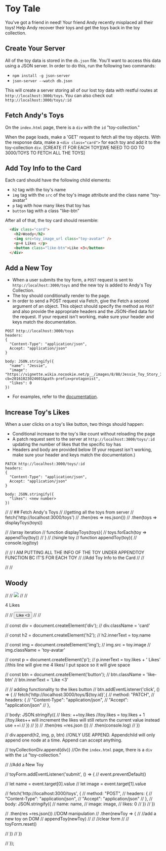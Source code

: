 # Toy Tale

You've got a friend in need! Your friend Andy recently misplaced all their toys!
Help Andy recover their toys and get the toys back in the toy collection.

## Create Your Server

All of the toy data is stored in the `db.json` file. You'll want to access this
data using a JSON server. In order to do this, run the following two commands:

   * `npm install -g json-server`
   * `json-server --watch db.json`
   
This will create a server storing all of our lost toy data with restful routes
at `http://localhost:3000/toys`. You can also check out
`http://localhost:3000/toys/:id`

## Fetch Andy's Toys

On the `index.html` page, there is a `div` with the `id` "toy-collection."

When the page loads, make a 'GET' request to fetch all the toy objects. With the
response data, make a `<div class="card">` for each toy and add it to the
toy-collection `div`. [CREATE IT FOR EACH TOY][WE NEED TO GO TO 3000/TOYS TO FETCH ALL THE TOYS]

## Add Toy Info to the Card

Each card should have the following child elements:

  * `h2` tag with the toy's name
  * `img` tag with the `src` of the toy's image attribute and the class name "toy-avatar"
  * `p` tag with how many likes that toy has
  * `button` tag with a class "like-btn"

After all of that, the toy card should resemble:

```html
  <div class="card">
    <h2>Woody</h2>
    <img src=toy_image_url class="toy-avatar" />
    <p>4 Likes </p>
    <button class="like-btn">Like <3</button>
  </div>
```

## Add a New Toy

* When a user submits the toy form, a `POST` request is sent to `http://localhost:3000/toys` and the new toy is added to Andy's Toy Collection.
* The toy should conditionally render to the page.
* In order to send a POST request via Fetch, give the Fetch a second argument of an object. This object should specify the method as `POST` and also provide the appropriate headers and the JSON-ified data for the request. If your request isn't working, make sure your header and keys match the documentation.

```
POST http://localhost:3000/toys
headers: 
{
  "Content-Type": "application/json",
  Accept: "application/json"
}

body: JSON.stringify({
  "name": "Jessie",
  "image": "https://vignette.wikia.nocookie.net/p__/images/8/88/Jessie_Toy_Story_3.png/revision/latest?cb=20161023024601&path-prefix=protagonist",
  "likes": 0
})
```

* For examples, refer to the [documentation](https://developer.mozilla.org/en-US/docs/Web/API/Fetch_API/Using_Fetch#Supplying_request_options).

## Increase Toy's Likes

When a user clicks on a toy's like button, two things should happen:

  * Conditional increase to the toy's like count without reloading the page
  * A patch request sent to the server at `http://localhost:3000/toys/:id` updating the number of likes that the specific toy has
  * Headers and body are provided below (If your request isn't working, make sure your header and keys match the documentation.)
  
```
PATCH http://localhost:3000/toys/:id
headers: 
{
  "Content-Type": "application/json",
  Accept: "application/json"
}

body: JSON.stringify({
  "likes": <new number>
})
```

  //   // ## Fetch Andy's Toys
//   //getting all the toys from server
//   fetch('http://localhost:3000/toys')
//   .then(res => res.json())
//   .then(toys => displayToys(toys))

//   //array iteration
//   function displayToys(toys){
//     toys.forEach(toy => appendToy(toy))
//   }
//    //single toy
//   function appendToy(toy){
//     console.log(toy)
  
// // I AM PUTTING ALL THE INFO OF THE TOY UNDER APPENDTOY FUNCTION BC IT'S FOR EACH TOY
//   //Add Toy Info to the Card
//   // <div class="card">
//   //   <h2>Woody</h2>
//   //   <img src=toy_image_url class="toy-avatar" />
//   //   <p>4 Likes </p>
//   //   <button class="like-btn">Like <3</button>
//   // </div>

//   const div = document.createElement('div');
//    div.className = 'card'

//    const h2 = document.createElement('h2');
//     h2.innerText = toy.name

//     const img = document.createElement('img');
//     img.src = toy.image
//     img.className = 'toy-avatar'

//     const p = document.createElement('p');
//     p.innerText = toy.likes + ' Likes' //this line will give me 4 likes/ I put space so it will give space

//     const btn = document.createElement('button');
//     btn.className = 'like-btn'
//     btn.innerText = 'Like <3'

// // adding functionality to the likes button
//     btn.addEventListener('click', () => {
//       fetch('http://localhost:3000/toys/${toy.id}',{
//       method: "PATCH",
//       headers: {
//         "Content-Type": "application/json",
//         "Accept": "application/json"
//       },

//       body: JSON.stringify({
//         likes: ++toy.likes //toy.likes = toy.likes + 1 //toy.likes++ will increment the likes will still return the current value instead use ++i
//       })
//     })
//       .then(res =res.json ())
//       .then(console.log)
//     })
  


//     div.append(h2, img, p, btn) //ONLY USE APPEND. Appendchild will only append one node at a time. Append can accept anything. 

//     toyCollectionDiv.append(div)} //On the `index.html` page, there is a `div` with the `id` "toy-collection."

//     //Add a New Toy

//     toyForm.addEventListener('submit', () => { 
//       event.preventDefault()

//       let name = event.target[0].value
//       let image = event.target[1].value

//       fetch('http://localhost:3000/toys', {
//       method: "POST",
//       headers: {
//         "Content-Type": "application/json",
//         "Accept": "application/json"
//       },
//         body: JSON.stringify({
//         name: name,
//         image: image,
//         likes: 0
//       })
//     })
    

//       .then(res =res.json()) //DOM manipulation
//       .then(newToy => {
//         //add a new toy on DOM
//         appendToy(newToy)
//         //  //clear form
//         // toyForm.reset()

//     })
//   })
  
  


// });

